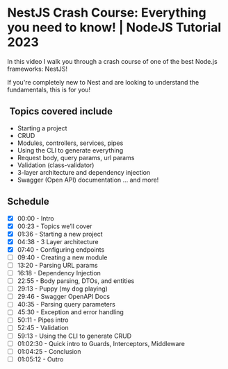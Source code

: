 # NestJS Crash Course: Everything you need to know! | NodeJS Tutorial 2023

In this video I walk you through a crash course of one of
the best Node.js frameworks: NestJS!

If you're completely new to Nest and are looking to
understand the fundamentals, this is for you!

##  Topics covered include

- Starting a project
- CRUD
- Modules, controllers, services, pipes
- Using the CLI to generate everything
- Request body, query params, url params
- Validation (class-validator)
- 3-layer architecture and dependency injection
- Swagger (Open API) documentation ... and more!

## Schedule

- [x] 00:00 - Intro
- [x] 00:23 - Topics we’ll cover
- [x] 01:36 - Starting a new project
- [x] 04:38 - 3 Layer architecture
- [x] 07:40 - Configuring endpoints
- [ ] 09:40 - Creating a new module
- [ ] 13:20 - Parsing URL params
- [ ] 16:18 - Dependency Injection
- [ ] 22:55 - Body parsing, DTOs, and entities
- [ ] 29:13 - Puppy (my dog playing)
- [ ] 29:46 - Swagger OpenAPI Docs
- [ ] 40:35 - Parsing query parameters
- [ ] 45:30 - Exception and error handling
- [ ] 50:11 - Pipes intro
- [ ] 52:45 - Validation
- [ ] 59:13 - Using the CLI to generate CRUD
- [ ] 01:02:30 - Quick intro to Guards, Interceptors, Middleware
- [ ] 01:04:25 - Conclusion
- [ ] 01:05:12 - Outro
